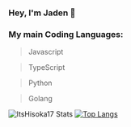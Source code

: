 ### Hey, I'm Jaden 👋

### My main Coding Languages:
> Javascript

> TypeScript

> Python

> Golang

![ItsHisoka17 Stats](https://github-readme-stats.vercel.app/api?username=ItsHisoka17&show_icons=true)
[![Top Langs](https://github-readme-stats.vercel.app/api/top-langs/?username=ItsHisoka17)](https://github.com/ItsHisoka17)
